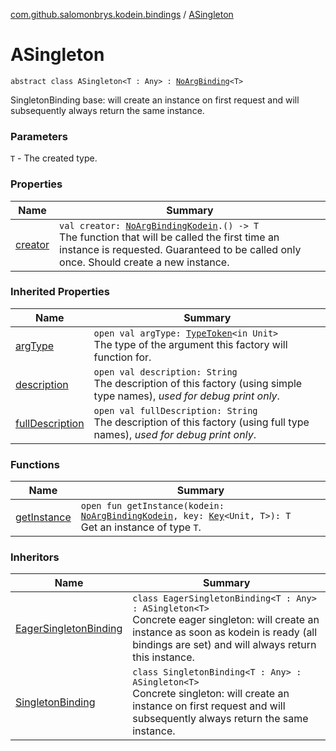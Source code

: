 [com.github.salomonbrys.kodein.bindings](../index.md) / [ASingleton](.)

# ASingleton

`abstract class ASingleton<T : Any> : `[`NoArgBinding`](../-no-arg-binding/index.md)`<T>`

SingletonBinding base: will create an instance on first request and will subsequently always return the same instance.

### Parameters

`T` - The created type.

### Properties

| Name | Summary |
|---|---|
| [creator](creator.md) | `val creator: `[`NoArgBindingKodein`](../-no-arg-binding-kodein/index.md)`.() -> T`<br>The function that will be called the first time an instance is requested. Guaranteed to be called only once. Should create a new instance. |

### Inherited Properties

| Name | Summary |
|---|---|
| [argType](../-no-arg-binding/arg-type.md) | `open val argType: `[`TypeToken`](../../com.github.salomonbrys.kodein/-type-token/index.md)`<in Unit>`<br>The type of the argument this factory will function for. |
| [description](../-no-arg-binding/description.md) | `open val description: String`<br>The description of this factory (using simple type names), *used for debug print only*. |
| [fullDescription](../-no-arg-binding/full-description.md) | `open val fullDescription: String`<br>The description of this factory (using full type names), *used for debug print only*. |

### Functions

| Name | Summary |
|---|---|
| [getInstance](get-instance.md) | `open fun getInstance(kodein: `[`NoArgBindingKodein`](../-no-arg-binding-kodein/index.md)`, key: `[`Key`](../../com.github.salomonbrys.kodein/-kodein/-key/index.md)`<Unit, T>): T`<br>Get an instance of type `T`. |

### Inheritors

| Name | Summary |
|---|---|
| [EagerSingletonBinding](../-eager-singleton-binding/index.md) | `class EagerSingletonBinding<T : Any> : ASingleton<T>`<br>Concrete eager singleton: will create an instance as soon as kodein is ready (all bindings are set) and will always return this instance. |
| [SingletonBinding](../-singleton-binding/index.md) | `class SingletonBinding<T : Any> : ASingleton<T>`<br>Concrete singleton: will create an instance on first request and will subsequently always return the same instance. |
